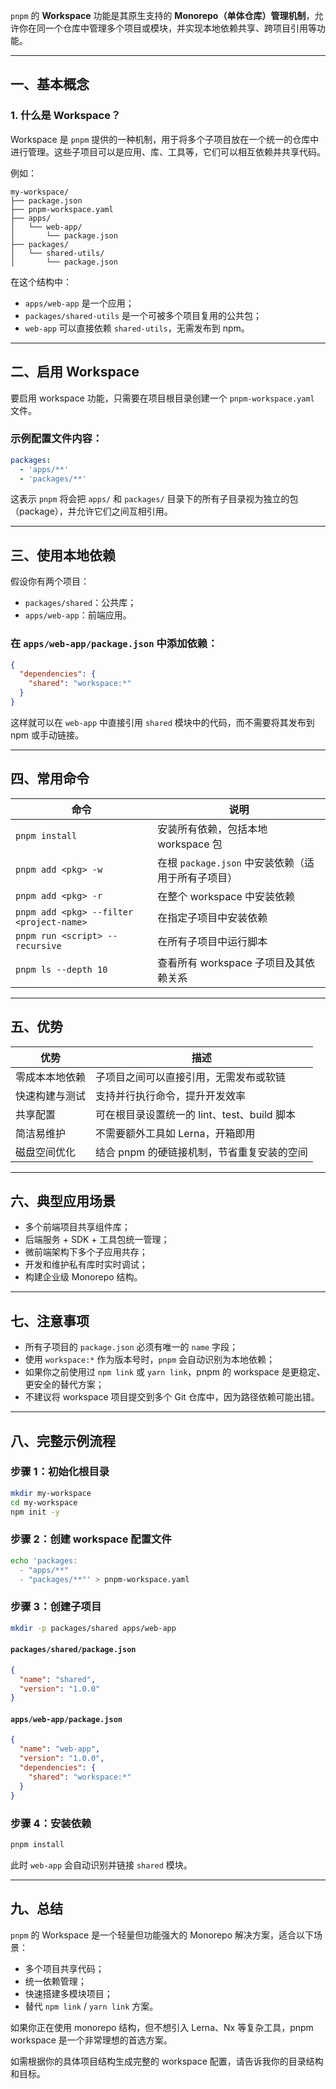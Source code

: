 `pnpm` 的 **Workspace** 功能是其原生支持的 **Monorepo（单体仓库）管理机制**，允许你在同一个仓库中管理多个项目或模块，并实现本地依赖共享、跨项目引用等功能。

---

## 一、基本概念

### 1. 什么是 Workspace？

Workspace 是 `pnpm` 提供的一种机制，用于将多个子项目放在一个统一的仓库中进行管理。这些子项目可以是应用、库、工具等，它们可以相互依赖并共享代码。

例如：

```
my-workspace/
├── package.json
├── pnpm-workspace.yaml
├── apps/
│   └── web-app/
│       └── package.json
├── packages/
│   └── shared-utils/
│       └── package.json
```

在这个结构中：
- `apps/web-app` 是一个应用；
- `packages/shared-utils` 是一个可被多个项目复用的公共包；
- `web-app` 可以直接依赖 `shared-utils`，无需发布到 npm。

---

## 二、启用 Workspace

要启用 workspace 功能，只需要在项目根目录创建一个 `pnpm-workspace.yaml` 文件。

### 示例配置文件内容：

```yaml
packages:
  - 'apps/**'
  - 'packages/**'
```

这表示 `pnpm` 将会把 `apps/` 和 `packages/` 目录下的所有子目录视为独立的包（package），并允许它们之间互相引用。

---

## 三、使用本地依赖

假设你有两个项目：

- `packages/shared`：公共库；
- `apps/web-app`：前端应用。

### 在 `apps/web-app/package.json` 中添加依赖：

```json
{
  "dependencies": {
    "shared": "workspace:*"
  }
}
```

这样就可以在 `web-app` 中直接引用 `shared` 模块中的代码，而不需要将其发布到 npm 或手动链接。

---

## 四、常用命令

| 命令 | 说明 |
|------|------|
| `pnpm install` | 安装所有依赖，包括本地 workspace 包 |
| `pnpm add <pkg> -w` | 在根 `package.json` 中安装依赖（适用于所有子项目） |
| `pnpm add <pkg> -r` | 在整个 workspace 中安装依赖 |
| `pnpm add <pkg> --filter <project-name>` | 在指定子项目中安装依赖 |
| `pnpm run <script> --recursive` | 在所有子项目中运行脚本 |
| `pnpm ls --depth 10` | 查看所有 workspace 子项目及其依赖关系 |

---

## 五、优势

| 优势 | 描述 |
|------|------|
| 零成本本地依赖 | 子项目之间可以直接引用，无需发布或软链 |
| 快速构建与测试 | 支持并行执行命令，提升开发效率 |
| 共享配置 | 可在根目录设置统一的 lint、test、build 脚本 |
| 简洁易维护 | 不需要额外工具如 Lerna，开箱即用 |
| 磁盘空间优化 | 结合 pnpm 的硬链接机制，节省重复安装的空间 |

---

## 六、典型应用场景

- 多个前端项目共享组件库；
- 后端服务 + SDK + 工具包统一管理；
- 微前端架构下多个子应用共存；
- 开发和维护私有库时实时调试；
- 构建企业级 Monorepo 结构。

---

## 七、注意事项

- 所有子项目的 `package.json` 必须有唯一的 `name` 字段；
- 使用 `workspace:*` 作为版本号时，`pnpm` 会自动识别为本地依赖；
- 如果你之前使用过 `npm link` 或 `yarn link`，pnpm 的 workspace 是更稳定、更安全的替代方案；
- 不建议将 workspace 项目提交到多个 Git 仓库中，因为路径依赖可能出错。

---

## 八、完整示例流程

### 步骤 1：初始化根目录

```bash
mkdir my-workspace
cd my-workspace
npm init -y
```

### 步骤 2：创建 workspace 配置文件

```bash
echo 'packages:
  - "apps/**"
  - "packages/**"' > pnpm-workspace.yaml
```

### 步骤 3：创建子项目

```bash
mkdir -p packages/shared apps/web-app
```

#### `packages/shared/package.json`

```json
{
  "name": "shared",
  "version": "1.0.0"
}
```

#### `apps/web-app/package.json`

```json
{
  "name": "web-app",
  "version": "1.0.0",
  "dependencies": {
    "shared": "workspace:*"
  }
}
```

### 步骤 4：安装依赖

```bash
pnpm install
```

此时 `web-app` 会自动识别并链接 `shared` 模块。

---

## 九、总结

`pnpm` 的 Workspace 是一个轻量但功能强大的 Monorepo 解决方案，适合以下场景：

- 多个项目共享代码；
- 统一依赖管理；
- 快速搭建多模块项目；
- 替代 `npm link` / `yarn link` 方案。

如果你正在使用 monorepo 结构，但不想引入 Lerna、Nx 等复杂工具，pnpm workspace 是一个非常理想的首选方案。

如需根据你的具体项目结构生成完整的 workspace 配置，请告诉我你的目录结构和目标。